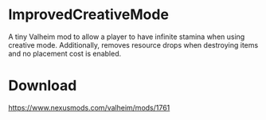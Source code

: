 # ImprovedCreativeMode
A tiny Valheim mod to allow a player to have infinite stamina when using creative mode. Additionally, removes resource drops when destroying items and no placement cost is enabled.

# Download
https://www.nexusmods.com/valheim/mods/1761
